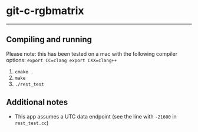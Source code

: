 # git-c-rgbmatrix

---

## Compiling and running

Please note: this has been tested on a mac with the following compiler options: `export CC=clang export CXX=clang++`

1. `cmake .`
1. `make`
1. `./rest_test`

## Additional notes

- This app assumes a UTC data endpoint (see the line with `-21600` in `rest_test.cc`)
